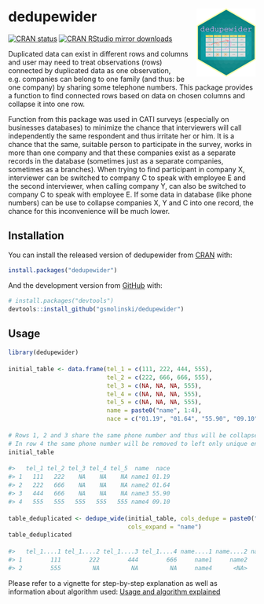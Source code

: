 
<!-- README.md is generated from README.Rmd. Please edit that file -->

# dedupewider <img src='man/figures/logo.png' align="right" height="139" />

<!-- badges: start -->

[![CRAN
status](https://www.r-pkg.org/badges/version/dedupewider)](https://CRAN.R-project.org/package=dedupewider)
[![CRAN RStudio mirror
downloads](https://cranlogs.r-pkg.org/badges/grand-total/dedupewider?color=blue)](https://r-pkg.org/pkg/dedupewider)
<!-- badges: end -->

Duplicated data can exist in different rows and columns and user may
need to treat observations (rows) connected by duplicated data as one
observation, e.g. companies can belong to one family (and thus: be one
company) by sharing some telephone numbers. This package provides a
function to find connected rows based on data on chosen columns and
collapse it into one row.

Function from this package was used in CATI surveys (especially on
businesses databases) to minimize the chance that interviewers will call
independently the same respondent and thus irritate her or him. It is a
chance that the same, suitable person to participate in the survey,
works in more than one company and that these companies exist as a
separate records in the database (sometimes just as a separate
companies, sometimes as a branches). When trying to find participant in
company X, interviewer can be switched to company C to speak with
employee E and the second interviewer, when calling company Y, can also
be switched to company C to speak with employee E. If some data in
database (like phone numbers) can be use to collapse companies X, Y and
C into one record, the chance for this inconvenience will be much lower.

## Installation

You can install the released version of dedupewider from
[CRAN](https://CRAN.R-project.org) with:

``` r
install.packages("dedupewider")
```

And the development version from [GitHub](https://github.com/) with:

``` r
# install.packages("devtools")
devtools::install_github("gsmolinski/dedupewider")
```

## Usage

``` r
library(dedupewider)

initial_table <- data.frame(tel_1 = c(111, 222, 444, 555),
                            tel_2 = c(222, 666, 666, 555),
                            tel_3 = c(NA, NA, NA, 555),
                            tel_4 = c(NA, NA, NA, 555),
                            tel_5 = c(NA, NA, NA, 555),
                            name = paste0("name", 1:4),
                            nace = c("01.19", "01.64", "55.90", "09.10"))

# Rows 1, 2 and 3 share the same phone number and thus will be collapsed into one row
# In row 4 the same phone number will be removed to left only unique entry (555)
initial_table

#>   tel_1 tel_2 tel_3 tel_4 tel_5  name  nace
#> 1   111   222    NA    NA    NA name1 01.19
#> 2   222   666    NA    NA    NA name2 01.64
#> 3   444   666    NA    NA    NA name3 55.90
#> 4   555   555   555   555   555 name4 09.10

table_deduplicated <- dedupe_wide(initial_table, cols_dedupe = paste0("tel_", 1:5),
                                  cols_expand = "name")
table_deduplicated

#>   tel_1....1 tel_1....2 tel_1....3 tel_1....4 name....1 name....2 name....3  nace
#> 1        111        222        444        666     name1     name2     name3 01.19
#> 2        555         NA         NA         NA     name4      <NA>      <NA> 09.10
```

Please refer to a vignette for step-by-step explanation as well as
information about algorithm used: [Usage and algorithm
explained](https://cran.r-project.org/web/packages/dedupewider/vignettes/usage-and-algorithm-explained.html)
